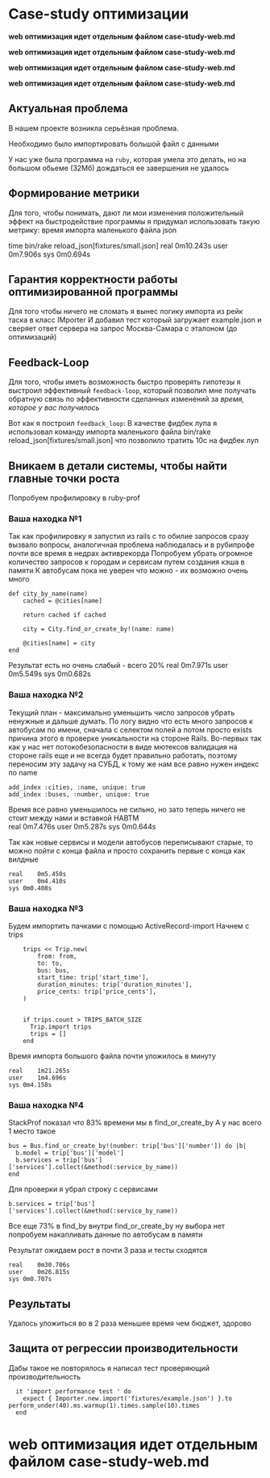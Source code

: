 # Case-study оптимизации


 **web оптимизация идет отдельным файлом case-study-web.md**

 **web оптимизация идет отдельным файлом case-study-web.md**
 
 **web оптимизация идет отдельным файлом case-study-web.md**
 
 **web оптимизация идет отдельным файлом case-study-web.md**

## Актуальная проблема
В нашем проекте возникла серьёзная проблема.

Необходимо было импортировать большой файл с данными

У нас уже была программа на `ruby`, которая умела это делать, но на большом обьеме (32Мб) дождаться ее завершения не удалось

## Формирование метрики
Для того, чтобы понимать, дают ли мои изменения положительный эффект на быстродействие программы я придумал использовать такую метрику: 
время импорта маленького файла json 

time bin/rake reload_json[fixtures/small.json]
real	0m10.243s
user	0m7.906s
sys	0m0.694s


## Гарантия корректности работы оптимизированной программы

Для того чтобы ничего не сломать я вынес логику импорта из рейк таска в класс IMporter
И добавил тест который загружает example.json и сверяет ответ сервера на запрос Москва-Самара с эталоном (до оптимизаций)


## Feedback-Loop
Для того, чтобы иметь возможность быстро проверять гипотезы я выстроил эффективный `feedback-loop`, который позволил мне получать обратную связь по эффективности сделанных изменений за *время, которое у вас получилось*

Вот как я построил `feedback_loop`: 
В качестве фидбек лупа я использовал команду импорта маленького файла
bin/rake reload_json[fixtures/small.json] что позволило тратить 10с на фидбек луп

## Вникаем в детали системы, чтобы найти главные точки роста
Попробуем профилировку в ruby-prof


### Ваша находка №1
Так как профилировку я запустил из rails c 
то обилие запросов сразу вызвало вопросы, аналогичная проблема наблюдалась и в рубипрофе 
почти все время в недрах активрекорда
Попробуем убрать огромное количество запросов к городам и сервисам путем создания кэша в памяти
К автобусам пока не уверен что можно - их возможно очень много

    def city_by_name(name)
        cached = @cities[name]
        
        return cached if cached
       
        city = City.find_or_create_by!(name: name)
        
        @cities[name] = city
    end

Результат есть но очень слабый - всего 20% 
real	0m7.971s
user	0m5.549s
sys	0m0.682s



### Ваша находка №2
Текущий план - максимально уменьшить число запросов убрать ненужные и дальше думать. 
По логу видно что есть много запросов к автобусам по имени, сначала с селектом полей а потом просто exists 
причина этого в проверке уникальности на стороне Rails. Во-первых так как у нас нет потокобезопасности в виде мютексов валидация на стороне rails
еще и не всегда будет правильно работать, поэтому переносим эту задачу на СУБД, к тому же нам все равно нужен индекс по name


    add_index :cities, :name, unique: true
    add_index :buses, :number, unique: true
    
Время все равно уменьшилось не сильно, но зато теперь ничего не стоит между нами и вставкой HABTM    
real	0m7.476s
user	0m5.287s
sys	0m0.644s

Так как новые сервисы и модели автобусов переписывают старые, то можно пойти с конца файла и просто сохранить первые с конца как вилдные

    real	0m5.450s
    user	0m4.410s
    sys	0m0.408s



### Ваша находка №3

Будем импортить пачками с помощью ActiveRecord-import
Начнем с trips


        trips << Trip.new(
            from: from,
            to: to,
            bus: bus,
            start_time: trip['start_time'],
            duration_minutes: trip['duration_minutes'],
            price_cents: trip['price_cents'],
        )


        if trips.count > TRIPS_BATCH_SIZE
          Trip.import trips
          trips = []
        end

Время импорта большого файла почти уложилось в минуту

    real	1m21.265s
    user	1m4.696s
    sys	0m4.158s




### Ваша находка №4 

StackProf показал что 83% времени мы в find_or_create_by
А у нас всего 1 место такое

    bus = Bus.find_or_create_by!(number: trip['bus']['number']) do |b|
      b.model = trip['bus']['model']
      b.services = trip['bus']['services'].collect(&method(:service_by_name))
    end

Для проверки я убрал строку с сервисами 

    b.services = trip['bus']['services'].collect(&method(:service_by_name))

Все еще 73% в find_by внутри find_or_create_by ну выбора нет попробуем накапливать данные по автобусам в памяти

Результат ожидаем рост в почти 3 раза и тесты сходятся

    real	0m30.706s
    user	0m26.815s
    sys	0m0.707s


## Результаты

Удалось уложиться во в 2 раза меньшее время чем бюджет, здорово

## Защита от регрессии производительности

Дабы такое не повторялось я написал тест проверяющий производительность 

      it 'import performance test ' do
        expect { Importer.new.import('fixtures/example.json') }.to perform_under(40).ms.warmup(1).times.sample(10).times
      end



# web оптимизация идет отдельным файлом case-study-web.md